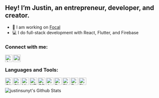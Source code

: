 ## Hey! I’m Justin, an entrepreneur, developer, and creator.

- 🚀 I am working on [Focal][focal]
- 💻 I do full-stack development with React, Flutter, and Firebase

### Connect with me:

[<img align="left" alt="Justin Sun | LinkedIn" width="24px" src="https://img.icons8.com/android/48/000000/linkedin.png" />][linkedin]
[<img align="left" alt="justinsun.me" width="24px" src="https://img.icons8.com/material-rounded/48/000000/globe--v1.png" />][website]

<br />

### Languages and Tools:

<img align="left" alt="GitHub" width="24px" src="https://img.icons8.com/ios-glyphs/30/000000/github.png" />
<img align="left" alt="Git" width="24px" src="https://img.icons8.com/color/48/000000/git.png" />
<img align="left" alt="Visual Studio Code" width="24px" src="https://img.icons8.com/color/48/000000/visual-studio-code-2019.png" />
<img align="left" alt="HTML5" width="24px" src="https://img.icons8.com/color/48/000000/html-5.png" />
<img align="left" alt="CSS3" width="24px" src="https://img.icons8.com/color/48/000000/css3.png" />
<img align="left" alt="JavaScript" width="24px" src="https://img.icons8.com/color/48/000000/javascript.png" />
<img align="left" alt="React" width="24px" src="https://img.icons8.com/plasticine/100/000000/react.png" />
<img align="left" alt="Flutter" width="24px" src="https://img.icons8.com/color/48/000000/flutter.png" />
<img align="left" alt="Python" width="24px" src="https://img.icons8.com/color/48/000000/python.png" />
<img align="left" alt="Firebase" width="24px" src="https://img.icons8.com/color/48/000000/firebase.png" />

<br />
<br />

<img align="left" alt="justinsunyt's Github Stats" src="https://github-readme-stats.vercel.app/api?username=justinsunyt&hide=issues,contribs&count_private=true&show_icons=true" />

[focal]: https://getfocal.app
[linkedin]: https://linkedin.com/in/justinsunyt
[website]: https://justinsun.me
